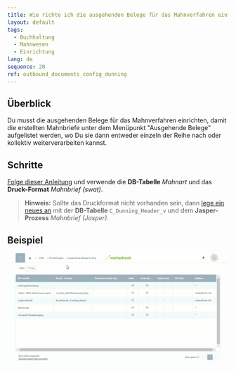 ```yaml
---
title: Wie richte ich die ausgehenden Belege für das Mahnverfahren ein?
layout: default
tags:
  - Buchhaltung
  - Mahnwesen
  - Einrichtung
lang: de
sequence: 20
ref: outbound_documents_config_dunning
---
```


## Überblick
Du musst die ausgehenden Belege für das Mahnverfahren einrichten, damit die erstellten Mahnbriefe unter dem Menüpunkt "Ausgehende Belege" aufgelistet werden, wo Du sie dann entweder einzeln der Reihe nach oder kollektiv weiterverarbeiten kannst.

## Schritte
[Folge dieser Anleitung](Ausgehende_Belege_Konfig) und verwende die **DB-Tabelle** *Mahnart* und das **Druck-Format** *Mahnbrief (swat)*.
 >**Hinweis:** Sollte das Druckformat nicht vorhanden sein, dann [lege ein neues an](Druckformat_anlegen) mit der **DB-Tabelle** `C_Dunning_Header_v` und dem **Jasper-Prozess** *Mahnbrief (Jasper)*.

## Beispiel
<kbd><img src="assets/Ausgehende_Belege_Konfig+Mahnung.gif" alt="GIF: Ausgehende Belege einrichten"></kbd>
